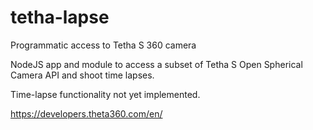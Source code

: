 # tetha-lapse
Programmatic access to Tetha S 360 camera

NodeJS app and module to access a subset of Tetha S Open Spherical Camera API and shoot time lapses.

Time-lapse functionality not yet implemented.

https://developers.theta360.com/en/
